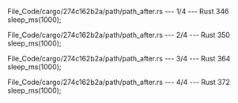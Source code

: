 File_Code/cargo/274c162b2a/path/path_after.rs --- 1/4 --- Rust
346     sleep_ms(1000);                                                                                                                                        

File_Code/cargo/274c162b2a/path/path_after.rs --- 2/4 --- Rust
                                                                                                                                                             350     sleep_ms(1000);

File_Code/cargo/274c162b2a/path/path_after.rs --- 3/4 --- Rust
364     sleep_ms(1000);                                                                                                                                          

File_Code/cargo/274c162b2a/path/path_after.rs --- 4/4 --- Rust
                                                                                                                                                             372     sleep_ms(1000);

